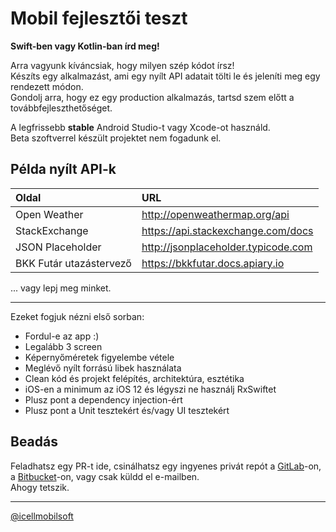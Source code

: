 # Mobil fejlesztői teszt

**Swift-ben vagy Kotlin-ban írd meg!**

Arra vagyunk kíváncsiak, hogy milyen szép kódot írsz!  
Készíts egy alkalmazást, ami egy nyílt API adatait tölti le és jeleníti meg egy rendezett módon.  
Gondolj arra, hogy ez egy production alkalmazás, tartsd szem előtt a továbbfejleszthetőséget.

A legfrissebb **stable** Android Studio-t vagy Xcode-ot használd.   
Beta szoftverrel készült projektet nem fogadunk el.

## Példa nyílt API-k

| Oldal | URL |
| :- | :- |
| Open Weather | http://openweathermap.org/api |
| StackExchange | https://api.stackexchange.com/docs |
| JSON Placeholder | http://jsonplaceholder.typicode.com |
| BKK Futár utazástervező | https://bkkfutar.docs.apiary.io |

... vagy lepj meg minket. 

---

Ezeket fogjuk nézni első sorban:
* Fordul-e az app :)
* Legalább 3 screen
* Képernyőméretek figyelembe vétele
* Meglévő nyílt forrású libek használata
* Clean kód és projekt felépítés, architektúra, esztétika
* iOS-en a minimum az iOS 12 és légyszi ne használj RxSwiftet
* Plusz pont a dependency injection-ért
* Plusz pont a Unit tesztekért és/vagy UI tesztekért

## Beadás

Feladhatsz egy PR-t ide, csinálhatsz egy ingyenes privát repót a [GitLab](https://www.gitlab.com)-on, a [Bitbucket](https://bitbucket.org)-on, vagy csak küldd el e-mailben.  
Ahogy tetszik.

---

[@icellmobilsoft](https://github.com/icellmobilsoft)
